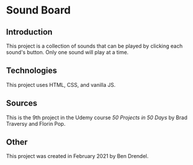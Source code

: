 # Sound Board

## Introduction

This project is a collection of sounds that can be played by clicking each sound's button.  Only one sound will play at a time.

## Technologies

This project uses HTML, CSS, and vanilla JS.

## Sources

This is the 9th project in the Udemy course _50 Projects in 50 Days_ by Brad Traversy and Florin Pop.

## Other

This project was created in February 2021 by Ben Drendel.
